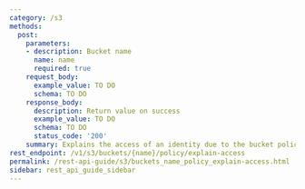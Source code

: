 ```yaml
---
category: /s3
methods:
  post:
    parameters:
    - description: Bucket name
      name: name
      required: true
    request_body:
      example_value: TO DO
      schema: TO DO
    response_body:
      description: Return value on success
      example_value: TO DO
      schema: TO DO
      status_code: '200'
    summary: Explains the access of an identity due to the bucket policy.
rest_endpoint: /v1/s3/buckets/{name}/policy/explain-access
permalink: /rest-api-guide/s3/buckets_name_policy_explain-access.html
sidebar: rest_api_guide_sidebar
---
```

